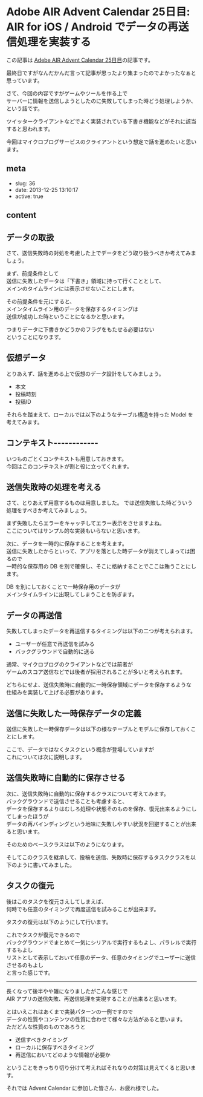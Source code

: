 # Adobe AIR Advent Calendar 25日目: AIR for iOS / Android でデータの再送信処理を実装する

この記事は [Adebe AIR Advent Calendar 25日目](http://www.adventar.org/calendars/182)の記事です。

最終日ですがなんだかんだ言って記事が思ったより集まったのでよかったなぁと思っています。

さて、今回の内容ですがゲームやツールを作る上で  
サーバーに情報を送信しようとしたのに失敗してしまった時どう処理しようか、という話です。

ツイッタークライアントなどでよく実装されている下書き機能などがそれに該当すると思われます。

今回はマイクロブログサービスのクライアントという想定で話を進めたいと思います。

## meta

- slug: 36
- date: 2013-12-25 13:10:17
- active: true

## content

## データの取扱

さて、送信失敗時の対処を考慮した上でデータをどう取り扱うべきか考えてみましょう。

まず、前提条件として  
送信に失敗したデータは「下書き」領域に持って行くこととして、  
メインのタイムラインには表示させないことにします。

その前提条件を元にすると、  
メインタイムライン用のデータを保存するタイミングは  
送信が成功した時ということになるかと思います。

つまりデータに下書きかどうかのフラグをもたせる必要はない  
ということになります。

## 仮想データ

とりあえず、話を進める上で仮想のデータ設計をしてみましょう。

* 本文
* 投稿時刻
* 投稿ID

それらを踏まえて、ローカルでは以下のようなテーブル構造を持った Model を考えてみます。

<script src="https://gist.github.com/glassesfactory/defcf308360fd0eb3ce1.js">{}</script>

## コンテキスト------------

いつものごとくコンテキストも用意しておきます。  
今回はこのコンテキストが割と役に立ってくれます。

<script src="https://gist.github.com/glassesfactory/34c303e9990197322c1e.js">{}</script>

## 送信失敗時の処理を考える

さて、とりあえず用意するものは用意しました。
では送信失敗した時どういう処理をすべきか考えてみましょう。

まず失敗したらエラーをキャッチしてエラー表示をさせますよね。  
ここについてはサンプル的な実装もいらないと思います。

次に、データを一時的に保存することを考えます。  
送信に失敗したからといって、アプリを落とした時データが消えてしまっては困るので  
一時的な保存用の DB を別で確保し、そこに格納することでここは賄うことにします。

DB を別にしておくことで一時保存用のデータが  
メインタイムラインに出現してしまうことを防ぎます。

## データの再送信

失敗してしまったデータを再送信するタイミングは以下の二つが考えられます。

* ユーザーが任意で再送信を試みる
* バックグラウンドで自動的に送る

通常、マイクロブログのクライアントなどでは前者が  
ゲームのスコア送信などでは後者が採用されることが多いと考えられます。

どちらにせよ、送信失敗時に自動的に一時保存領域にデータを保存するような  
仕組みを実装して上げる必要があります。

## 送信に失敗した一時保存データの定義

送信に失敗した一時保存データは以下の様なテーブルとモデルに保存しておくことにします。

<script src="https://gist.github.com/glassesfactory/bf43ec6fdf7726604927.js">{}</script>

 ここで、データではなくタスクという概念が登場していますが  
これについては次に説明します。

## 送信失敗時に自動的に保存させる

次に、送信失敗時に自動的に保存するクラスについて考えてみます。  
バックグラウンドで送信させることも考慮すると、  
データを保存するよりはむしろ処理や状態そのものを保存、復元出来るようにしてしまったほうが  
データの再バインディングという地味に失敗しやすい状況を回避することが出来ると思います。

そのためのベースクラスは以下のようになります。

<script src="https://gist.github.com/glassesfactory/f61ab302a4f83176f076.js">{}</script>

そしてこのクラスを継承して、投稿を送信、失敗時に保存するタスククラスを以下のように書いてみました。

<script src="https://gist.github.com/glassesfactory/30eab30d38725fc06650.js">{}</script>

## タスクの復元

後はこのタスクを復元さえしてしまえば、  
何時でも任意のタイミングで再度送信を試みることが出来ます。

タスクの復元は以下のようにして行います。

<script src="https://gist.github.com/glassesfactory/889d2f4ab8b64d2fee06.js">{}</script>

これでタスクが復元できるので  
バックグラウンドでまとめて一気にシリアルで実行するもよし、パラレルで実行するもよし  
リストとして表示しておいて任意のデータ、任意のタイミングでユーザーに送信させるのもよし  
と言った感じです。

------------

長くなって後半やや雑になりましたがこんな感じで  
AIR アプリの送信失敗、再送信処理を実現することが出来ると思います。

とはいえこれはあくまで実装パターンの一例ですので  
データの性質やコンテンツの性質に合わせて様々な方法があると思います。  
ただどんな性質のものであろうと

* 送信すべきタイミング
* ローカルに保存すべきタイミング
* 再送信においてどのような情報が必要か

ということをきっちり切り分けて考えればそれなりの対策は見えてくると思います。

それでは Advent Calendar に参加した皆さん、お疲れ様でした。
